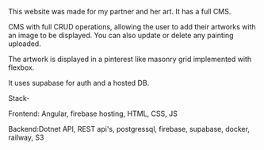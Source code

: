 This website was made for my partner and her art. It has a full CMS.

CMS with full CRUD operations, allowing the user to add their artworks with an image to be displayed.
You can also update or delete any painting uploaded.

The artwork is displayed in a pinterest like masonry grid implemented with flexbox.

It uses supabase for auth and a hosted DB.

Stack-

Frontend: Angular, firebase hosting, HTML, CSS, JS

Backend:Dotnet API, REST api's, postgressql, firebase, supabase, docker, railway, S3